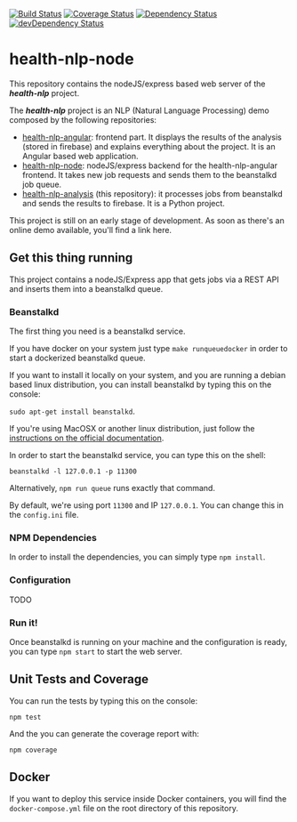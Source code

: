 [![Build Status][travis-badge]][travis-badge-url]
[![Coverage Status][coveralls-badge]][coveralls-badge-url]
[![Dependency Status][david-badge]][david-badge-url]
[![devDependency Status][david-dev-badge]][david-dev-badge-url]

[travis-badge]: https://travis-ci.org/fjrd84/health-nlp-node.svg?branch=master
[travis-badge-url]: https://travis-ci.org/fjrd84/health-nlp-node
[coveralls-badge]: https://coveralls.io/repos/github/fjrd84/health-nlp-node/badge.svg?branch=master
[coveralls-badge-url]: https://coveralls.io/github/fjrd84/health-nlp-node?branch=master
[david-badge]: https://david-dm.org/fjrd84/health-nlp-node.svg
[david-badge-url]: https://david-dm.org/fjrd84/health-nlp-node
[david-dev-badge]: https://david-dm.org/fjrd84/health-nlp-node/dev-status.svg
[david-dev-badge-url]: https://david-dm.org/fjrd84/health-nlp-node?type=dev

# health-nlp-node

This repository contains the nodeJS/express based web server of the ***health-nlp*** project.

The ***health-nlp*** project is an NLP (Natural Language Processing) demo composed by the following repositories:

- [health-nlp-angular](https://github.com/fjrd84/health-nlp-angular): frontend part. It displays the results of the analysis (stored in firebase) and explains everything about the project. It is an Angular based web application.
- [health-nlp-node](https://github.com/fjrd84/health-nlp-node): nodeJS/express backend for the health-nlp-angular frontend. It takes new job requests and sends them to the beanstalkd job queue.
- [health-nlp-analysis](https://github.com/fjrd84/health-nlp-analysis) (this repository): it processes jobs from beanstalkd and sends the results to firebase. It is a Python project.

This project is still on an early stage of development. As soon as there's an online demo available, you'll find a link here.


## Get this thing running

This project contains a nodeJS/Express app that gets jobs via a REST API and inserts them into a beanstalkd queue.

### Beanstalkd

The first thing you need is a beanstalkd service.

If you have docker on your system just type `make runqueuedocker` in order to start a dockerized beanstalkd queue.

If you want to install it locally on your system, and you are running a debian based linux distribution, you can install beanstalkd by typing this on the console:

`sudo apt-get install beanstalkd`.

If you're using MacOSX or another linux distribution, just follow the [instructions on the official documentation](http://kr.github.io/beanstalkd/download.html).

In order to start the beanstalkd service, you can type this on the shell:

`beanstalkd -l 127.0.0.1 -p 11300`

Alternatively, `npm run queue` runs exactly that command.

By default, we're using port `11300` and IP `127.0.0.1`. You can change this in the `config.ini` file.

### NPM Dependencies

In order to install the dependencies, you can simply type `npm install`.

### Configuration

TODO

### Run it!

Once beanstalkd is running on your machine and the configuration is ready, you can type `npm start` to start the web server.

## Unit Tests and Coverage

You can run the tests by typing this on the console:

`npm test`

And the you can generate the coverage report with:

`npm coverage`

## Docker

If you want to deploy this service inside Docker containers, you will find the `docker-compose.yml` file on the root directory of this repository.
